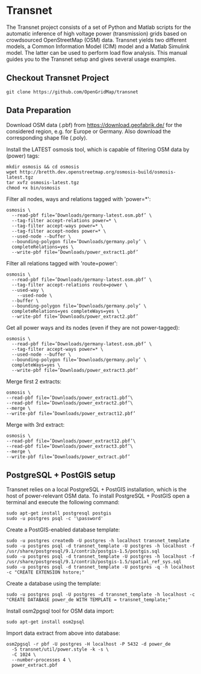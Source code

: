 # Transnet
The Transnet project consists of a set of Python and Matlab scripts for the automatic inference of high voltage power (transmission) grids based on crowdsourced OpenStreetMap (OSM) data. Transnet yields two different models, a Common Information Model (CIM) model and a Matlab Simulink model. The latter can be used to perform load flow analysis. This manual guides you to the Transnet setup and gives several usage examples.

## Checkout Transnet Project
```
git clone https://github.com/OpenGridMap/transnet
```

## Data Preparation
Download OSM data (.pbf) from https://download.geofabrik.de/ for the considered region, e.g. for Europe or Germany. Also download the corresponding shape file (.poly).

Install the LATEST osmosis tool, which is capable of filtering OSM data by (power) tags:
```
mkdir osmosis && cd osmosis
wget http://bretth.dev.openstreetmap.org/osmosis-build/osmosis-latest.tgz
tar xvfz osmosis-latest.tgz
chmod +x bin/osmosis
```
Filter all nodes, ways and relations tagged with 'power=*':
```
osmosis \
  --read-pbf file=’Downloads/germany-latest.osm.pbf’ \
  --tag-filter accept-relations power=* \
  --tag-filter accept-ways power=* \
  --tag-filter accept-nodes power=* \
  --used-node --buffer \
  --bounding-polygon file=’Downloads/germany.poly’ \
  completeRelations=yes \
  --write-pbf file=’Downloads/power_extract1.pbf’
```
Filter all relations tagged with 'route=power':
```
osmosis \
  --read-pbf file=’Downloads/germany-latest.osm.pbf’ \
  --tag-filter accept-relations route=power \
  --used-way \
	--used-node \
  --buffer \
  --bounding-polygon file=’Downloads/germany.poly’ \
  completeRelations=yes completeWays=yes \
  --write-pbf file=’Downloads/power_extract2.pbf’
```
Get all power ways and its nodes (even if they are not power-tagged):
```
osmosis \
  --read-pbf file=’Downloads/germany-latest.osm.pbf’ \
  --tag-filter accept-ways power=* \
  --used-node --buffer \
  --bounding-polygon file=’Downloads/germany.poly’ \
  completeWays=yes \
  --write-pbf file=’Downloads/power_extract3.pbf’
```
Merge first 2 extracts:
```
osmosis \
--read-pbf file=’Downloads/power_extract1.pbf’\
--read-pbf file=’Downloads/power_extract2.pbf’\
--merge \
--write-pbf file=’Downloads/power_extract12.pbf’
```
Merge with 3rd extract:
```
osmosis \
--read-pbf file=’Downloads/power_extract12.pbf’\
--read-pbf file=’Downloads/power_extract3.pbf’\
--merge \
--write-pbf file=’Downloads/power_extract.pbf’
```

## PostgreSQL + PostGIS setup
Transnet relies on a local PostgreSQL + PostGIS installation, which is the host of power-relevant OSM data.
To install PostgreSQL + PostGIS open a terminal and execute the following command:
```
sudo apt-get install postgresql postgis
sudo -u postgres psql -c '\password'
```
Create a PostGIS-enabled database template:
```
sudo -u postgres createdb -U postgres -h localhost transnet_template
sudo -u postgres psql -d transnet_template -U postgres -h localhost -f /usr/share/postgresql/9.1/contrib/postgis-1.5/postgis.sql
sudo -u postgres psql -d transnet_template -U postgres -h localhost -f /usr/share/postgresql/9.1/contrib/postgis-1.5/spatial_ref_sys.sql
sudo -u postgres psql -d transnet_template -U postgres -q -h localhost -c "CREATE EXTENSION hstore;"
```
Create a database using the template:
```
sudo -u postgres psql -U postgres -d transnet_template -h localhost -c "CREATE DATABASE power_de WITH TEMPLATE = transnet_template;"
```
Install osm2pgsql tool for OSM data import:
```
sudo apt-get install osm2psql
```
Import data extract from above into database:
```
osm2pgsql -r pbf -U postgres -H localhost -P 5432 -d power_de
  -S transnet/util/power.style -k -s \
  -C 1024 \
  --number-processes 4 \
  power_extract.pbf
```

